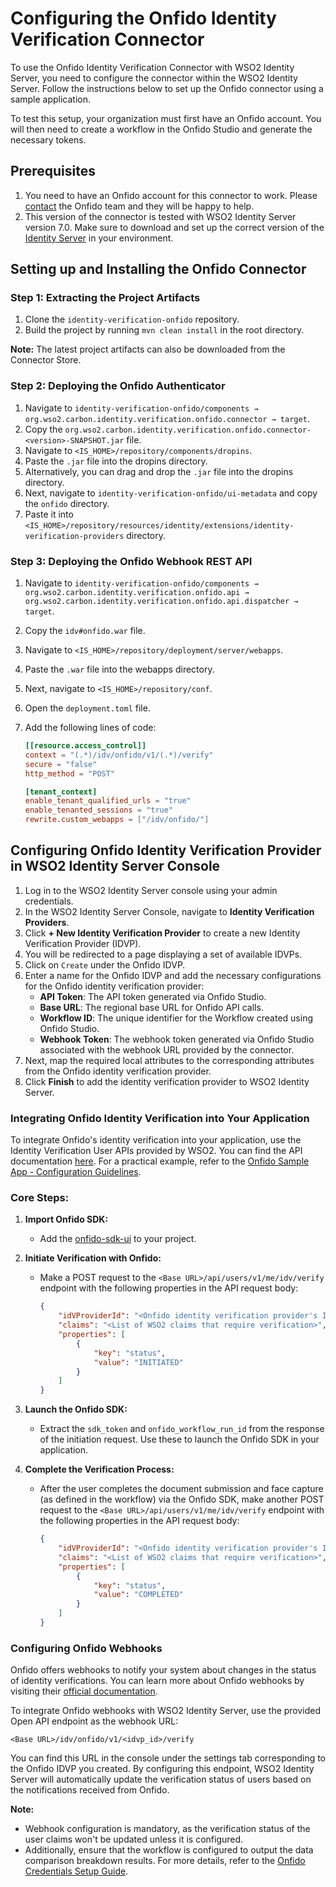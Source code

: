 # Configuring the Onfido Identity Verification Connector

To use the Onfido Identity Verification Connector with WSO2 Identity Server, you need to configure the connector within 
the WSO2 Identity Server. Follow the instructions below to set up the Onfido connector using a 
sample application.

To test this setup, your organization must first have an Onfido account. You will then need to create 
a workflow in the Onfido Studio and generate the necessary tokens.

## Prerequisites

1. You need to have an Onfido account for this connector to work. 
Please [contact](https://www.evidentid.com/contact-sales/) the Onfido team and they will be happy to help.
2. This version of the connector is tested with WSO2 Identity Server version 7.0. 
Make sure to download and set up the correct version of the
[Identity Server](https://wso2.com/identity-and-access-management) in your environment.

## Setting up and Installing the Onfido Connector

### Step 1: Extracting the Project Artifacts

1. Clone the `identity-verification-onfido` repository.
2. Build the project by running `mvn clean install` in the root directory.

**Note:** The latest project artifacts can also be downloaded from the Connector Store.

### Step 2: Deploying the Onfido Authenticator

1. Navigate to `identity-verification-onfido/components → org.wso2.carbon.identity.verification.onfido.connector → target`.
2. Copy the `org.wso2.carbon.identity.verification.onfido.connector-<version>-SNAPSHOT.jar` file.
3. Navigate to `<IS_HOME>/repository/components/dropins`.
4. Paste the `.jar` file into the dropins directory.
5. Alternatively, you can drag and drop the `.jar` file into the dropins directory.
6. Next, navigate to `identity-verification-onfido/ui-metadata` and copy the `onfido` directory.
7. Paste it into `<IS_HOME>/repository/resources/identity/extensions/identity-verification-providers` directory.

### Step 3: Deploying the Onfido Webhook REST API

1. Navigate to `identity-verification-onfido/components → org.wso2.carbon.identity.verification.onfido.api → org.wso2.carbon.identity.verification.onfido.api.dispatcher → target`.
2. Copy the `idv#onfido.war` file.
3. Navigate to `<IS_HOME>/repository/deployment/server/webapps`.
4. Paste the `.war` file into the webapps directory.
5. Next, navigate to `<IS_HOME>/repository/conf`.
6. Open the `deployment.toml` file.
7. Add the following lines of code:

    ```toml
    [[resource.access_control]]
    context = "(.*)/idv/onfido/v1/(.*)/verify"
    secure = "false"
    http_method = "POST"

    [tenant_context]
    enable_tenant_qualified_urls = "true"
    enable_tenanted_sessions = "true"
    rewrite.custom_webapps = ["/idv/onfido/"]
    ```

## Configuring Onfido Identity Verification Provider in WSO2 Identity Server Console

1. Log in to the WSO2 Identity Server console using your admin credentials.
2. In the WSO2 Identity Server Console, navigate to **Identity Verification Providers**.
3. Click **+ New Identity Verification Provider** to create a new Identity Verification Provider (IDVP).
4. You will be redirected to a page displaying a set of available IDVPs.
5. Click on `Create` under the Onfido IDVP.
6. Enter a name for the Onfido IDVP and add the necessary configurations for the Onfido identity verification provider:
   - **API Token**: The API token generated via Onfido Studio.
   - **Base URL**: The regional base URL for Onfido API calls.
   - **Workflow ID**: The unique identifier for the Workflow created using Onfido Studio.
   - **Webhook Token**: The webhook token generated via Onfido Studio associated with the webhook URL provided by the connector.
7. Next, map the required local attributes to the corresponding attributes from the Onfido identity verification provider.
8. Click **Finish** to add the identity verification provider to WSO2 Identity Server.


### Integrating Onfido Identity Verification into Your Application

To integrate Onfido's identity verification into your application, use the Identity Verification User APIs provided 
by WSO2. You can find the API documentation [here](https://github.com/wso2/identity-api-user/blob/master/components/org.wso2.carbon.identity.api.user.idv/org.wso2.carbon.identity.api.user.idv.v1/src/main/resources/idv.yaml).
For a practical example, refer to the [Onfido Sample App - Configuration Guidelines](samples/react-sample-app/README.md).

### Core Steps:

1. **Import Onfido SDK:**
   - Add the [onfido-sdk-ui](https://github.com/onfido/onfido-sdk-ui) to your project.

2. **Initiate Verification with Onfido:**
   - Make a POST request to the `<Base URL>/api/users/v1/me/idv/verify` endpoint with the following properties in the 
   API request body:

     ```json
     {
         "idVProviderId": "<Onfido identity verification provider's ID>",
         "claims": "<List of WSO2 claims that require verification>",
         "properties": [
             {
                 "key": "status",
                 "value": "INITIATED"
             }
         ]
     }
     
3. **Launch the Onfido SDK:**

   - Extract the `sdk_token` and `onfido_workflow_run_id` from the response of the initiation request. 
   Use these to launch the Onfido SDK in your application.

4. **Complete the Verification Process:**

   - After the user completes the document submission and face capture (as defined in the workflow) via the Onfido SDK, 
   make another POST request to the `<Base URL>/api/users/v1/me/idv/verify` endpoint with the following properties in the API request body:

      ```json
      {
          "idVProviderId": "<Onfido identity verification provider's ID>",
          "claims": "<List of WSO2 claims that require verification>",
          "properties": [
              {
                  "key": "status",
                  "value": "COMPLETED"
              }
          ]
      }

### Configuring Onfido Webhooks

Onfido offers webhooks to notify your system about changes in the status of identity verifications. 
You can learn more about Onfido webhooks by visiting their [official documentation](https://documentation.onfido.com/#about-webhooks).

To integrate Onfido webhooks with WSO2 Identity Server, use the provided Open API endpoint as the webhook URL:

`<Base URL>/idv/onfido/v1/<idvp_id>/verify`

You can find this URL in the console under the settings tab corresponding to the Onfido IDVP you created. 
By configuring this endpoint, WSO2 Identity Server will automatically update the verification status of users based on the notifications received from Onfido.

**Note:** 
- Webhook configuration is mandatory, as the verification status of the user claims won't be updated unless it is configured.
- Additionally, ensure that the workflow is configured to output the data comparison breakdown results. For more details, refer to the [Onfido Credentials Setup Guide](onfido-setup-guide.md).
